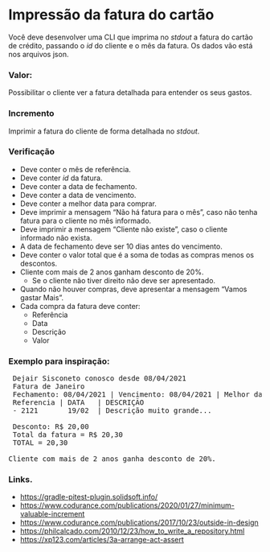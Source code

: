 # Impressão da fatura do cartão

Você deve desenvolver uma CLI que imprima no _stdout_ a fatura do cartão de crédito, passando o _id_ do cliente
e o mês da fatura.
Os dados vão está nos arquivos json.

### Valor:

Possibilitar o cliente ver a fatura detalhada para entender os seus gastos.

### Incremento

Imprimir a fatura do cliente de forma detalhada no _stdout_.

### Verificação

 - Deve conter o mês de referência.
 - Deve conter _id_ da fatura.
 - Deve conter a data de fechamento.
 - Deve conter a data de vencimento.
 - Deve conter a melhor data para comprar.
 - Deve imprimir a mensagem “Não há fatura para o mês”, caso não tenha fatura para o cliente no mês informado.
 - Deve imprimir a mensagem “Cliente não existe”, caso o cliente informado não exista.
 - A data de fechamento deve ser 10 dias antes do vencimento.  
 - Deve conter o valor total que é a soma de todas as compras menos os descontos.
 - Cliente com mais de 2 anos ganham desconto de 20%.
   - Se o cliente não tiver direito não deve ser apresentado.
 - Quando não houver compras, deve apresentar a mensagem “Vamos gastar Mais”.
 - Cada compra da fatura deve conter:
   - Referência
   - Data
   - Descrição
   - Valor
   
### Exemplo para inspiração:

 <pre>
 Dejair Sisconeto conosco desde 08/04/2021
 Fatura de Janeiro
 Fechamento: 08/04/2021 | Vencimento: 08/04/2021 | Melhor data compra 07/04/2021
 Referencia | DATA   | DESCRIÇÃO                               | VALOR
 - 2121       19/02  | Descrição muito grande...               | R$ 2,00
 
 Desconto: R$ 20,00
 Total da fatura = R$ 20,30 
 TOTAL = 20,30

Cliente com mais de 2 anos ganha desconto de 20%.
</pre>


### Links.

- https://gradle-pitest-plugin.solidsoft.info/
- https://www.codurance.com/publications/2020/01/27/minimum-valuable-increment
- https://www.codurance.com/publications/2017/10/23/outside-in-design
- https://philcalcado.com/2010/12/23/how_to_write_a_repository.html
- https://xp123.com/articles/3a-arrange-act-assert